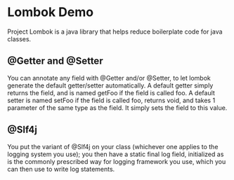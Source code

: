# Lombok Demo
Project Lombok is a java library that helps reduce boilerplate code for java classes.

## @Getter and @Setter
You can annotate any field with @Getter and/or @Setter, to let lombok generate the default getter/setter automatically.
A default getter simply returns the field, and is named getFoo if the field is called foo. A default setter is named setFoo if the field is called foo, returns void, and takes 1 parameter of the same type as the field. It simply sets the field to this value.

## @Slf4j
You put the variant of @Slf4j on your class (whichever one applies to the logging system you use); you then have a static final log field, initialized as is the commonly prescribed way for logging framework you use, which you can then use to write log statements.
